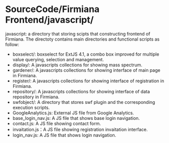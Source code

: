 # SourceCode/Firmiana Frontend/javascript/
javascript: a directory that storing scipts that constructing frontend of Firmiana. The directoty contains main directories and functional scripts as follow:
  - boxselect/: boxselect for ExtJS 4.1, a combo box improved for multiple value querying, selection and management.
  - display/: A javascripts collections for showing mass spectrum.
  - gardener/: A javascripts collections for showing interface of main page in Firmiana.
  - register/: A javascripts collections for showing interface of registration in Firmiana.
  - repository/: A javascripts collections for showing interface of data repository in Firmiana.
  - swfobject/: A directory that stores swf plugin and the corresponding execution scripts.
  - GoogleAnalytics.js: External JS file from Google Analytics.
  - base_login_nav.js: A JS file that shows base login navigation.
  - contact.js: A JS file showing contact form.
  - invaitation.js：A JS file showing registration invaitation interface.
  - login_nav.js: A JS file that shows login navigation.
